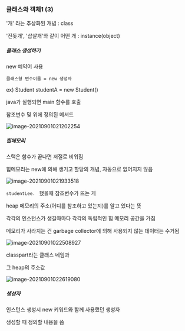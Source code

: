 ### 클래스와 객체1 (3)



'개' 라는 추상화된 개념 : class

'진돗개', '삽살개'와 같이 어떤 개 : instance(object)



##### 클래스 생성하기

new 예약어 사용

`클래스형 변수이름 = new 생성자`

ex) Student studentA = new Student()





java가 실행되면 main 함수를 호출

참조변수 및 위에 정의된 메서드

![image-20210901021202254](https://user-images.githubusercontent.com/77482972/131691556-ddf94301-829a-4650-a1e2-a259b26b8f35.png)



##### 힙메모리

스택은 함수가 끝나면 저절로 비워짐

힙메모리는 new에 의해 생기고 할당의 개념, 자동으로 없어지지 않음

![image-20210901021933518](https://user-images.githubusercontent.com/77482972/131691557-b8be4ab0-c1ca-4487-ae67-d31926daaeb5.png)

`studentLee. ` 했을때 참조변수가 뜨는 게

heap 메모리의 주소(어디를 참조하고 있는지)를 알고 있다는 뜻



각각의 인스턴스가 생길때마다 각각의 독립적인 힙 메모리 공간을 가짐

메모리가 사라지는 건 garbage collector에 의해 사용되지 않는 데이터는 수거됨



![image-20210901022508927](https://user-images.githubusercontent.com/77482972/131691560-afd6a8f7-3051-4968-a443-3e9b85b363c1.png)

classpart라는 클래스 네임과

그 heap의 주소값



![image-20210901022619080](https://user-images.githubusercontent.com/77482972/131691564-afa1ec7f-5926-4a45-8c4a-479d246a89e2.png)





##### 생성자

인스턴스 생성시 new 키워드와 함께 사용했던 생성자

생성할 때 정의할 내용을 씀